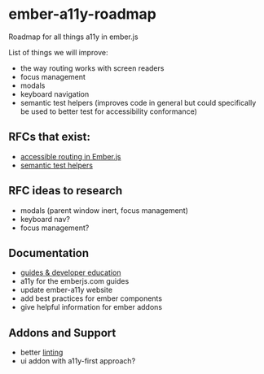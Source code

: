 # ember-a11y-roadmap
Roadmap for all things a11y in ember.js

List of things we will improve: 
- the way routing works with screen readers
- focus management
- modals
- keyboard navigation
- semantic test helpers (improves code in general but could specifically be used to better test for accessibility conformance)


## RFCs that exist: 
- [accessible routing in Ember.js](https://github.com/emberjs/rfcs/pull/433)
- [semantic test helpers](https://github.com/emberjs/rfcs/pull/327)

## RFC ideas to research
- modals (parent window inert, focus management)
- keyboard nav?
- focus management?

## Documentation
- [guides & developer education](guides.md)
- a11y for the emberjs.com guides
- update ember-a11y website
 - add best practices for ember components
 - give helpful information for ember addons

## Addons and Support
- better [linting](linting.md) 
- ui addon with a11y-first approach?
